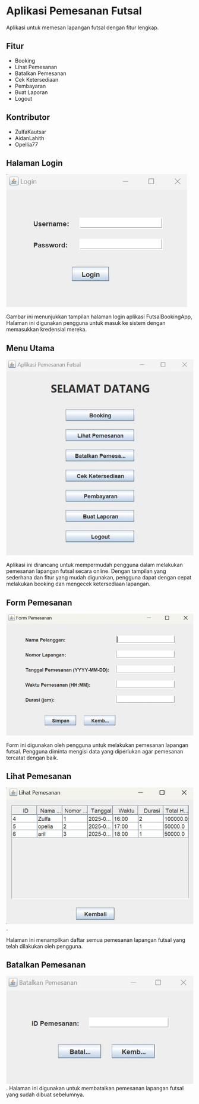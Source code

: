 # Aplikasi Pemesanan Futsal

Aplikasi untuk memesan lapangan futsal dengan fitur lengkap.

## Fitur
- Booking
- Lihat Pemesanan
- Batalkan Pemesanan
- Cek Ketersediaan
- Pembayaran
- Buat Laporan
- Logout

## Kontributor
- ZulfaKautsar
- AidanLahith
- Opellia77

## Halaman Login
![Halaman Login](src/futsalbookingapp/WhatsApp-Image-2025-05-24-at-17-41-12-edf3e378.jpg)

Gambar ini menunjukkan tampilan halaman login aplikasi FutsalBookingApp, Halaman ini digunakan pengguna untuk masuk ke sistem dengan memasukkan kredensial mereka.

## Menu Utama
![Menu Utama](src/futsalbookingapp/WhatsApp-Image-2025-05-24-at-17.41.39-a45da029.jpg)

Aplikasi ini dirancang untuk mempermudah pengguna dalam melakukan pemesanan lapangan futsal secara online. Dengan tampilan yang sederhana dan fitur yang mudah digunakan, pengguna dapat dengan cepat melakukan booking dan mengecek ketersediaan lapangan.

## Form Pemesanan
![Form Pemesanan](src/futsalbookingapp/WhatsApp-Image-2025-05-24-at-17.41.56-24a0b6f1.jpg)

Form ini digunakan oleh pengguna untuk melakukan pemesanan lapangan futsal. Pengguna diminta mengisi data yang diperlukan agar pemesanan tercatat dengan baik.

## Lihat Pemesanan
![Lihat Pemesanan](src/futsalbookingapp/WhatsApp-Image-2025-05-24-at-7.44.12_df4a1c09.jpg).

Halaman ini menampilkan daftar semua pemesanan lapangan futsal yang telah dilakukan oleh pengguna.

## Batalkan Pemesanan
![Batalkan Pemesanan](src/futsalbookingapp/WhatsApp-Image-2025-05-24-at-17.44.27_9433fa61.jpg).
Halaman ini digunakan untuk membatalkan pemesanan lapangan futsal yang sudah dibuat sebelumnya.
